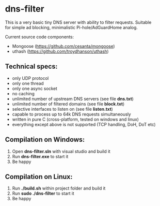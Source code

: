 # dns-filter
This is a very basic tiny DNS server with ability to filter requests. Suitable for simple ad blocking, minimalistic Pi-hole/AdGuardHome analog. 

Current source code components:
* Mongoose (https://github.com/cesanta/mongoose)
* uthash (https://github.com/troydhanson/uthash)

## Technical specs:
* only UDP protocol
* only one thread
* only one async socket
* no caching
* unlimited number of upstream DNS servers (see file **dns.txt**)
* unlimited number of filtered domains (see file **block.txt**)
* selective interfaces to listen on (see file **listen.txt**)
* capable to process up to 64k DNS requests simultaneously
* written in pure С (cross-platform, tested on windows and linux)
* everything except above is not supported (TCP handling, DoH, DoT etc)

## Compilation on Windows:
1. Open **dns-filter.sln** with visual studio and build it
2. Run **dns-filter.exe** to start it
3. Be happy

## Compilation on Linux:
1. Run **./build.sh** within project folder and build it
2. Run **sudo ./dns-filter** to start it
3. Be happy
